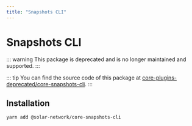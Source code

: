 ```yaml
---
title: "Snapshots CLI"
---
```


# Snapshots CLI

::: warning
This package is deprecated and is no longer maintained and supported.
:::

::: tip
You can find the source code of this package at [core-plugins-deprecated/core-snapshots-cli]( https://github.com/solar-network/solar-core-plugins-deprecated/tree/master/core-snapshots-cli).
:::

## Installation

```bash
yarn add @solar-network/core-snapshots-cli
```

